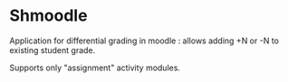 # Shmoodle

Application for differential grading in moodle : allows adding +N or -N to existing student grade.

Supports only "assignment" activity modules.
